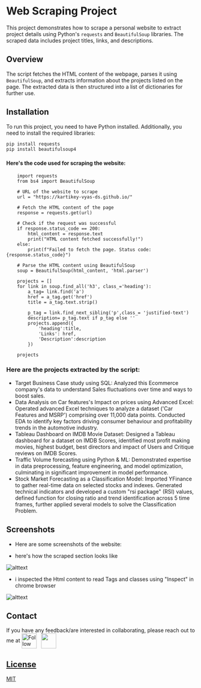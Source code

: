 # Web Scraping Project

This project demonstrates how to scrape a personal website to extract project details using Python's `requests` and `BeautifulSoup` libraries. The scraped data includes project titles, links, and descriptions.

## Overview

The script fetches the HTML content of the webpage, parses it using `BeautifulSoup`, and extracts information about the projects listed on the page. The extracted data is then structured into a list of dictionaries for further use.

## Installation

To run this project, you need to have Python installed. Additionally, you need to install the required libraries:

```bash
pip install requests
pip install beautifulsoup4
```

#### Here's the code used for scraping the website:
        import requests
        from bs4 import BeautifulSoup

        # URL of the website to scrape
        url = "https://kartikey-vyas-ds.github.io/"

        # Fetch the HTML content of the page
        response = requests.get(url)

        # Check if the request was successful
        if response.status_code == 200:
            html_content = response.text
            print("HTML content fetched successfully!")
        else:
            print(f"Failed to fetch the page. Status code: {response.status_code}")

        # Parse the HTML content using BeautifulSoup
        soup = BeautifulSoup(html_content, 'html.parser')

        projects = []
        for link in soup.find_all('h3', class_='heading'):
            a_tag= link.find('a')
            href = a_tag.get('href')
            title = a_tag.text.strip()

            p_tag = link.find_next_sibling('p',class_= 'justified-text')
            description= p_tag.text if p_tag else ''
            projects.append({
                'heading':title,
                'Links': href,
                'Description':description
            })

        projects

### Here are the projects extracted by the script:
- Target Business Case study using SQL: Analyzed this Ecommerce company's data to understand Sales fluctuations over time and ways to boost sales.
- Data Analysis on Car features's Impact on prices using Advanced Excel: Operated advanced Excel techniques to analyze a dataset ('Car Features and MSRP') comprising over 11,000 data points. Conducted EDA to identify key factors driving consumer behaviour and profitability trends in the automotive industry.
- Tableau Dashboard on IMDB Movie Dataset: Designed a Tableau dashboard for a dataset on IMDB Scores, identified most profit making movies, highest budget, best directors and impact of Users and Critique reviews on IMDB Scores.
- Traffic Volume forecasting using Python & ML: Demonstrated expertise in data preprocessing, feature engineering, and model optimization, culminating in significant improvement in model performance.
- Stock Market Forecasting as a Classification Model: Imported YFinance to gather real-time data on selected stocks and indexes. Generated technical indicators and developed a custom "rsi package" (RSI) values, defined function for closing ratio and trend identification across 5 time frames, further applied several models to solve the Classification Problem.


## Screenshots
- Here are some screenshots of the website:

- here's how the scraped section looks like 

![alttext]('ss1.png')

- i inspected the Html content to read Tags and classes using "Inspect" in chrome browser

![alttext]('ss2.png')



## Contact

If you have any feedback/are interested in collaborating, please reach out to me at [<img height="40" src="https://img.icons8.com/color/48/000000/linkedin.png" height="40em" align="center" alt="Follow Kartikey on LinkedIn" title="Follow Kartikey on LinkedIn"/>](https://www.linkedin.com/in/kartikey-vyas-2a29b9273) &nbsp; <a href="mailto:kvsvyas@gmail.com"> <img height="40" src="https://img.icons8.com/fluent/48/000000/gmail.png" align="center" />





## License

[MIT](https://choosealicense.com/licenses/mit/)

